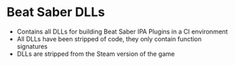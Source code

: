 # Beat Saber DLLs

* Contains all DLLs for building Beat Saber IPA Plugins in a CI environment
* All DLLs have been stripped of code, they only contain function signatures
* DLLs are stripped from the Steam version of the game

